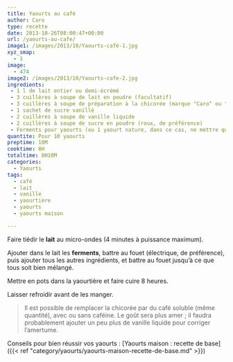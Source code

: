 ```yaml
---
title: Yaourts au café
author: Caro
type: recette
date: 2013-10-26T08:00:47+00:00
url: /yaourts-au-cafe/
image1: /images/2013/10/Yaourts-café-1.jpg
xyz_smap:
  - 1
image:
  - 474
image2: /images/2013/10/Yaourts-cafe-2.jpg
ingredients:
 - 1 l de lait entier ou demi-écrémé
 - 3 cuillères à soupe de lait en poudre (facultatif)
 - 3 cuillères à soupe de préparation à la chicorée (marque "Caro" ou "Ricoré" par exemple)
 - 1 sachet de sucre vanillé
 - 2 cuillères à soupe de vanille liquide
 - 2 cuillères à soupe de sucre en poudre (roux, de préférence)
 - Ferments pour yaourts (ou 1 yaourt nature, dans ce cas, ne mettre que 900 ml de lait)
quantite: Pour 10 yaourts
preptime: 10M
cooktime: 8H
totaltime: 8H10M
categories:
  - Yaourts
tags:
  - café
  - lait
  - vanille
  - yaourtière
  - yaourts
  - yaourts maison

---
```

Faire tiédir le **lait** au micro-ondes (4 minutes à puissance maximum).

Ajouter dans le lait les **ferments**, battre au fouet (électrique, de préférence), puis ajouter tous les autres ingrédients, et battre au fouet jusqu&rsquo;à ce que tous soit bien mélangé.

Mettre en pots dans la yaourtière et faire cuire 8 heures.

Laisser refroidir avant de les manger.

> Il est possible de remplacer la chicorée par du café soluble (même quantité), avec ou sans caféine. Le goût sera plus amer ; il faudra probablement ajouter un peu plus de vanille liquide pour corriger l&rsquo;amertume.

Conseils pour bien réussir vos yaourts : [Yaourts maison : recette de base]({{< ref "category/yaourts/yaourts-maison-recette-de-base.md" >}})
